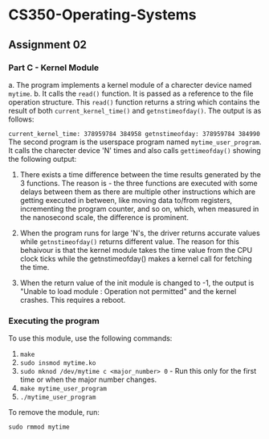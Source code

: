 # CS350-Operating-Systems

## Assignment 02

### Part C - Kernel Module

a. The program implements a kernel module of a charecter device named `mytime`.
b. It   calls the `read()` function. It is passed as a reference to the file operation structure. This `read()` function returns a string which contains the result of both `current_kernel_time()` and `getnstimeofday()`. The output is as follows:

`current_kernel_time: 378959784 384958
 getnstimeofday: 378959784 384990`
The second program is the userspace program named `mytime_user_program`. It calls the charecter device 'N' times and also calls `gettimeofday()` showing the following output:

1. There exists a time difference between the time results generated by the 3 functions. The reason is - the three functions are executed with some delays between them as there are multiple other instructions which are getting executed in between, like moving data to/from registers, incrementing the program counter, and so on, which, when measured in the nanosecond scale, the difference is prominent.

2. When the program runs for large 'N's, the driver returns accurate values while `getnstimeofday()` returns different value. The reason for this behaivour is that the kernel module takes the time value from the CPU clock ticks while the getnstimeofday() makes a kernel call for fetching the time.

3. When the return value of the init module is changed to -1, the output is "Unable to load module : Operation not permitted" and the kernel crashes. This requires a reboot.

### Executing the program

To use this module, use the following commands:

1. `make`
2. `sudo insmod mytime.ko`
3. `sudo mknod /dev/mytime c <major_number> 0`  - Run this only for the first time or when the major number changes.
4. `make mytime_user_program`
5. `./mytime_user_program`

To remove the module, run:

 `sudo rmmod mytime`

